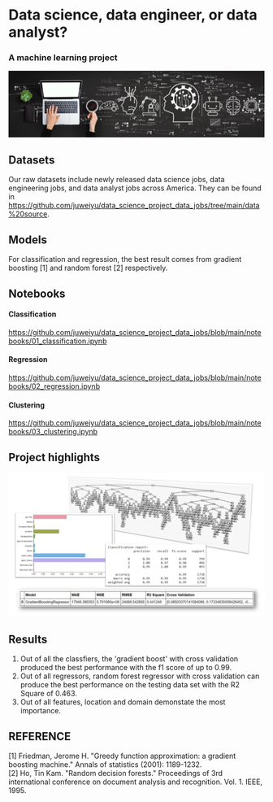 # Data science, data engineer, or data analyst? 
### A machine learning project

![alt text](https://github.com/juweiyu/data_science_project_data_jobs/blob/main/images/readme.png)



## Datasets
Our raw datasets include newly released data science jobs, data engineering jobs, and data analyst jobs across America. They can be found in https://github.com/juweiyu/data_science_project_data_jobs/tree/main/data%20source.

## Models
For classification and regression, the best result comes from gradient boosting [1] and random forest [2] respectively. 

## Notebooks
#### Classification
https://github.com/juweiyu/data_science_project_data_jobs/blob/main/notebooks/01_classification.ipynb

#### Regression
https://github.com/juweiyu/data_science_project_data_jobs/blob/main/notebooks/02_regression.ipynb

#### Clustering
https://github.com/juweiyu/data_science_project_data_jobs/blob/main/notebooks/03_clustering.ipynb

## Project highlights

![alt text](https://github.com/juweiyu/data_science_project_data_jobs/blob/main/images/highlights.jpg)

## Results
1. Out of all the classfiers, the 'gradient boost' with cross validation produced the best performance with the f1 score of up to 0.99.
2. Out of all regressors, random forest regressor with cross validation can produce the best performance on the testing data set with the R2 Square of 0.463.
3. Out of all features, location and domain demonstate the most importance.

## REFERENCE

[1] Friedman, Jerome H. "Greedy function approximation: a gradient boosting machine." Annals of statistics (2001): 1189-1232.  
[2] Ho, Tin Kam. "Random decision forests." Proceedings of 3rd international conference on document analysis and recognition. Vol. 1. IEEE, 1995.




